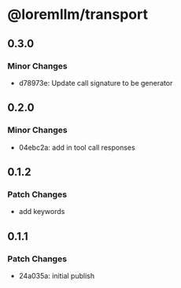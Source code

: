 # @loremllm/transport

## 0.3.0

### Minor Changes

- d78973e: Update call signature to be generator

## 0.2.0

### Minor Changes

- 04ebc2a: add in tool call responses

## 0.1.2

### Patch Changes

- add keywords

## 0.1.1

### Patch Changes

- 24a035a: initial publish
